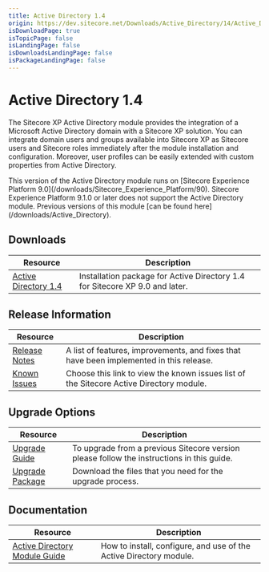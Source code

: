```yaml
---
title: Active Directory 1.4
origin: https://dev.sitecore.net/Downloads/Active_Directory/14/Active_Directory_14.aspx
isDownloadPage: true
isTopicPage: false
isLandingPage: false
isDownloadsLandingPage: false
isPackageLandingPage: false
---
```


# Active Directory 1.4

The Sitecore XP Active Directory module provides the integration of a Microsoft Active Directory domain with a Sitecore XP solution. You can integrate domain users and groups available into Sitecore XP as Sitecore users and Sitecore roles immediately after the module installation and configuration. Moreover, user profiles can be easily extended with custom properties from Active Directory.

  <Alert variant='warning' mb={4}>
    <AlertIcon />
    This version of the Active Directory module runs on [Sitecore Experience Platform 9.0](/downloads/Sitecore_Experience_Platform/90).  
Sitecore Experience Platform 9.1.0 or later does not support the Active Directory module.  
Previous versions of this module [can be found here](/downloads/Active_Directory).
  </Alert>
  

## Downloads

 | Resource | Description |
 | --- | --- |
 | [Active Directory 1.4](https://scdp.blob.core.windows.net/downloads/Active%20Directory/14/Active%20Directory%2014/Secure/Sitecore%20Active%20Directory%201.4.0%20rev.%20180313.zip) | Installation package for Active Directory 1.4 for Sitecore XP 9.0 and later. |

## Release Information

 | Resource | Description |
 | --- | --- |
 | [Release Notes](/downloads/Active_Directory/14/Active_Directory_14/Release_Notes) | A list of features, improvements, and fixes that have been implemented in this release. |
 | [Known Issues](https://kb.sitecore.net/articles/083498) | Choose this link to view the known issues list of the Sitecore Active Directory module. |

## Upgrade Options

 | Resource | Description |
 | --- | --- |
 | [Upgrade Guide](/downloads/Active_Directory/14/Active_Directory_14/Upgrade_Guide) | To upgrade from a previous Sitecore version please follow the instructions in this guide. |
 | [Upgrade Package](https://scdp.blob.core.windows.net/downloads/Active%20Directory/14/Active%20Directory%2014/Secure/Sitecore%20Active%20Directory%201.4.0%20rev.%20180313%20(update%20package).zip) | Download the files that you need for the upgrade process. |

## Documentation

 | Resource | Description |
 | --- | --- |
 | [Active Directory Module Guide](https://scdp.blob.core.windows.net/downloads/Active%20Directory/14/Active%20Directory%2014/Secure/Sitecore_Active_Directory_v140_Guide_SC90.pdf) | How to install, configure, and use of the Active Directory module. |